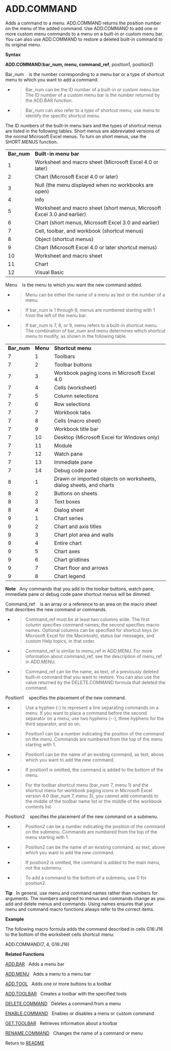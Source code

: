 # ADD.COMMAND

Adds a command to a menu. ADD.COMMAND returns the position number on the
menu of the added command. Use ADD.COMMAND to add one or more custom
menu commands to a menu on a built-in or custom menu bar. You can also
use ADD.COMMAND to restore a deleted built-in command to its original
menu.

**Syntax**

**ADD.COMMAND**(**bar\_num, menu, command\_ref**, position1, position2)

Bar\_num&nbsp;&nbsp;&nbsp;&nbsp;is the number corresponding to a menu
bar or a type of shortcut menu to which you want to add a command.

  - > Bar\_num can be the ID number of a built-in or custom menu bar.
    > The ID number of a custom menu bar is the number returned by the
    > ADD.BAR function.

  - > Bar\_num can also refer to a type of shortcut menu; use menu to
    > identify the specific shortcut menu.


The ID numbers of the built-in menu bars and the types of shortcut menus
are listed in the following tables. Short menus are abbreviated versions
of the normal Microsoft Excel menus. To turn on short menus, use the
SHORT.MENUS function.

|              |                                                                          |
| ------------ | ------------------------------------------------------------------------ |
| **Bar\_num** | **Built-in menu bar**                                                    |
| 1            | Worksheet and macro sheet (Microsoft Excel 4.0 or later)                 |
| 2            | Chart (Microsoft Excel 4.0 or later)                                     |
| 3            | Null (the menu displayed when no workbooks are open)                     |
| 4            | Info                                                                     |
| 5            | Worksheet and macro sheet (short menus, Microsoft Excel 3.0 and earlier) |
| 6            | Chart (short menus, Microsoft Excel 3.0 and earlier)                     |
| 7            | Cell, toolbar, and workbook (shortcut menus)                             |
| 8            | Object (shortcut menus)                                                  |
| 9            | Chart (Microsoft Excel 4.0 or later shortcut menus)                      |
| 10           | Worksheet and macro sheet                                                |
| 11           | Chart                                                                    |
| 12           | Visual Basic                                                             |

Menu&nbsp;&nbsp;&nbsp;&nbsp;is the menu to which you want the new
command added.

  - > Menu can be either the name of a menu as text or the number of a
    > menu.

  - > If bar\_num is 1 through 6, menus are numbered starting with 1
    > from the left of the menu bar.

  - > If bar\_num is 7, 8, or 9, menu refers to a built-in shortcut
    > menu. The combination of bar\_num and menu determines which
    > shortcut menu to modify, as shown in the following table.


|              |          |                                                                    |
| ------------ | -------- | ------------------------------------------------------------------ |
| **Bar\_num** | **Menu** | **Shortcut menu**                                                  |
| 7            | 1        | Toolbars                                                           |
| 7            | 2        | Toolbar buttons                                                    |
| 7            | 3        | Workbook paging icons in Microsoft Excel 4.0                       |
| 7            | 4        | Cells (worksheet)                                                  |
| 7            | 5        | Column selections                                                  |
| 7            | 6        | Row selections                                                     |
| 7            | 7        | Workbook tabs                                                      |
| 7            | 8        | Cells (macro sheet)                                                |
| 7            | 9        | Workbook title bar                                                 |
| 7            | 10       | Desktop (Microsoft Excel for Windows only)                         |
| 7            | 11       | Module                                                             |
| 7            | 12       | Watch pane                                                         |
| 7            | 13       | Immediate pane                                                     |
| 7            | 14       | Debug code pane                                                    |
| 8            | 1        | Drawn or imported objects on worksheets, dialog sheets, and charts |
| 8            | 2        | Buttons on sheets                                                  |
| 8            | 3        | Text boxes                                                         |
| 8            | 4        | Dialog sheet                                                       |
| 9            | 1        | Chart series                                                       |
| 9            | 2        | Chart and axis titles                                              |
| 9            | 3        | Chart plot area and walls                                          |
| 9            | 4        | Entire chart                                                       |
| 9            | 5        | Chart axes                                                         |
| 9            | 6        | Chart gridlines                                                    |
| 9            | 7        | Chart floor and arrows                                             |
| 9            | 8        | Chart legend                                                       |

**Note**&nbsp;&nbsp;&nbsp;Any commands that you add to the toolbar
buttons, watch pane, immediate pane or debug code pane shortcut menus
will be dimmed.

Command\_ref&nbsp;&nbsp;&nbsp;&nbsp;is an array or a reference to an
area on the macro sheet that describes the new command or commands.

  - > Command\_ref must be at least two columns wide. The first column
    > specifies command names; the second specifies macro names.
    > Optional columns can be specified for shortcut keys (in Microsoft
    > Excel for the Macintosh), status bar messages, and custom Help
    > topics, in that order.

  - > Command\_ref is similar to menu\_ref in ADD.MENU. For more
    > information about command\_ref, see the description of menu\_ref
    > in ADD.MENU.

  - > Command\_ref can be the name, as text, of a previously deleted
    > built-in command that you want to restore. You can also use the
    > value returned by the DELETE.COMMAND formula that deleted the
    > command.


Position1&nbsp;&nbsp;&nbsp;&nbsp;specifies the placement of the new
command.

  - > Use a hyphen (-) to represent a line separating commands on a
    > menu. If you want to place a command before the second separator
    > on a menu, use two hyphens (--), three hyphens for the third
    > separator, and so on.

  - > Position1 can be a number indicating the position of the command
    > on the menu. Commands are numbered from the top of the menu
    > starting with 1.

  - > Position1 can be the name of an existing command, as text, above
    > which you want to add the new command.

  - > If position1 is omitted, the command is added to the bottom of the
    > menu.

  - > For the toolbar shortcut menu (bar\_num 7, menu 1) and the
    > shortcut menu for workbook paging icons in Microsoft Excel version
    > 4.0 (bar\_num 7, menu 3), you cannot add commands to the middle of
    > the toolbar name list or the middle of the workbook contents list.


Position2&nbsp;&nbsp;&nbsp;&nbsp;specifies the placement of the new
command on a submenu.

  - > Position2 can be a number indicating the position of the command
    > on the submenu. Commands are numbered from the top of the menu
    > starting with 1.

  - > Position2 can be the name of an existing command, as text, above
    > which you want to add the new command.

  - > If position2 is omitted, the command is added to the main menu,
    > not the submenu.

  - > To add a command to the bottom of a submenu, use 0 for position2.

**Tip**&nbsp;&nbsp;&nbsp;In general, use menu and command names rather
than numbers for arguments. The numbers assigned to menus and commands
change as you add and delete menus and commands. Using names ensures
that your menu and command macro functions always refer to the correct
items.

**Example**

The following macro formula adds the command described in cells G16:J16
to the bottom of the worksheet cells shortcut menu:

ADD.COMMAND(7, 4, G16:J16)

**Related Functions**

[ADD.BAR](ADD.BAR.md)&nbsp;&nbsp;&nbsp;Adds a menu bar

[ADD.MENU](ADD.MENU.md)&nbsp;&nbsp;&nbsp;Adds a menu to a menu bar

[ADD.TOOL](ADD.TOOL.md)&nbsp;&nbsp;&nbsp;Adds one or more buttons to a toolbar

[ADD.TOOLBAR](ADD.TOOLBAR.md)&nbsp;&nbsp;&nbsp;Creates a toolbar with the specified tools

[DELETE.COMMAND](DELETE.COMMAND.md)&nbsp;&nbsp;&nbsp;Deletes a command from a menu

[ENABLE.COMMAND](ENABLE.COMMAND.md)&nbsp;&nbsp;&nbsp;Enables or disables a menu or custom
command

[GET.TOOLBAR](GET.TOOLBAR.md)&nbsp;&nbsp;&nbsp;Retrieves information about a toolbar

[RENAME.COMMAND](RENAME.COMMAND.md)&nbsp;&nbsp;&nbsp;Changes the name of a command or menu



Return to [README](README.md#A)

